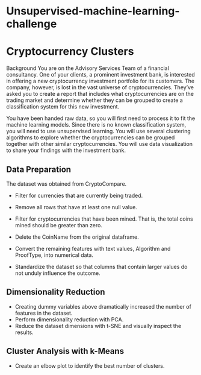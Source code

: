 # Unsupervised-machine-learning-challenge
# Cryptocurrency Clusters
Background
You are on the Advisory Services Team of a financial consultancy. One of your clients, a prominent investment bank, is interested in offering a new cryptocurrency investment portfolio for its customers. The company, however, is lost in the vast universe of cryptocurrencies. They’ve asked you to create a report that includes what cryptocurrencies are on the trading market and determine whether they can be grouped to create a classification system for this new investment.

You have been handed raw data, so you will first need to process it to fit the machine learning models. Since there is no known classification system, you will need to use unsupervised learning. You will use several clustering algorithms to explore whether the cryptocurrencies can be grouped together with other similar cryptocurrencies. You will use data visualization to share your findings with the investment bank.


## Data Preparation
The dataset was obtained from CryptoCompare.

- Filter for currencies that are currently being traded.

- Remove all rows that have at least one null value.

- Filter for cryptocurrencies that have been mined. That is, the total coins mined should be greater than zero.

- Delete the CoinName from the original dataframe.

- Convert the remaining features with text values, Algorithm and ProofType, into numerical data. 

- Standardize the dataset so that columns that contain larger values do not unduly influence the outcome.

## Dimensionality Reduction
- Creating dummy variables above dramatically increased the number of features in the dataset. 
- Perform dimensionality reduction with PCA.
- Reduce the dataset dimensions with t-SNE and visually inspect the results. 

## Cluster Analysis with k-Means
- Create an elbow plot to identify the best number of clusters. 



































